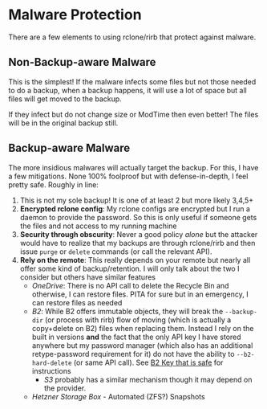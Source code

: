 # Malware Protection

There are a few elements to using rclone/rirb that protect against malware.

## Non-Backup-aware Malware

This is the simplest! If the malware infects some files but not those needed to do a backup, when a backup happens, it will use a lot of space but all files will get moved to the backup.

If they infect but do not change size or ModTime then even better! The files will be in the original backup still.

## Backup-aware Malware

The more insidious malwares will actually target the backup. For this, I have a few mitigations. None 100% foolproof but with defense-in-depth, I feel pretty safe. Roughly in line:

1. This is not my sole backup! It is one of at least 2 but more likely 3,4,5+
1. **Encrypted rclone config**: My rclone configs are encrypted but I run a daemon to provide the password. So this is only useful if someone gets the files and not access to my running machine
1.  **Security through obscurity**: Never a good policy *alone* but the attacker would have to realize that my backups are through rclone/rirb and then issue `purge` or `delete` commands (or call the relevant API).
1. **Rely on the remote**: This really depends on your remote but nearly all offer some kind of backup/retention. I will only talk about the two I consider but others have similar features
	- *OneDrive*: There is no API call to delete the Recycle Bin and otherwise, I can restore files. PITA for sure but in an emergency, I can restore files as needed
	- *B2*: While B2 offers immutable objects, they will break the `--backup-dir` (or process with rirb) flow of moving (which is actually a copy+delete on B2) files when replacing them. Instead I rely on the built in versions **and** the fact that the only API key I have stored anywhere but my password manager (which also has an additional retype-password requirement for it) do not have the ability to `--b2-hard-delete` (or same API call). See [B2 Key that is safe](B2%20Key%20that%20is%20safe.md) for instructions
	    - *S3* probably has a similar mechanism though it may depend on the provider.
	- *Hetzner Storage Box* - Automated (ZFS?) Snapshots
    
